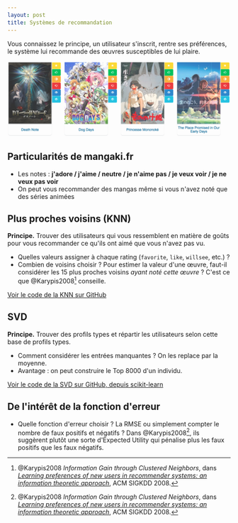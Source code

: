 ```yaml
---
layout: post
title: Systèmes de recommandation
---
```


Vous connaissez le principe, un utilisateur s'inscrit, rentre ses préférences, le système lui recommande des œuvres susceptibles de lui plaire.

![Les œuvres à Mangaki](/public/img/ratings.png)

## Particularités de mangaki.fr

- Les notes : **j'adore / j'aime / neutre / je n'aime pas / je veux voir / je ne veux pas voir**
- On peut vous recommander des mangas même si vous n'avez noté que des séries animées

## Plus proches voisins (KNN)

**Principe.** Trouver des utilisateurs qui vous ressemblent en matière de goûts pour vous recommander ce qu'ils ont aimé que vous n'avez pas vu.

- Quelles valeurs assigner à chaque rating (`favorite`, `like`, `willsee`, etc.) ?
- Combien de voisins choisir ? Pour estimer la valeur d'une œuvre, faut-il considérer les 15 plus proches voisins *ayant noté cette œuvre* ? C'est ce que @Karypis2008[^1] conseille.

[Voir le code de la KNN sur GitHub](https://github.com/mangaki/mangaki/blob/master/mangaki/mangaki/utils/knn.py)

## SVD

**Principe.** Trouver des profils types et répartir les utilisateurs selon cette base de profils types.

- Comment considérer les entrées manquantes ? On les replace par la moyenne.
- Avantage : on peut construire le Top 8000 d'un individu.

[Voir le code de la SVD sur GitHub, depuis scikit-learn](https://github.com/mangaki/mangaki/blob/master/mangaki/mangaki/utils/svd.py)

## De l'intérêt de la fonction d'erreur

- Quelle fonction d'erreur choisir ? La RMSE ou simplement compter le nombre de faux positifs et négatifs ? Dans @Karypis2008[^1], ils suggèrent plutôt une sorte d'Expected Utility qui pénalise plus les faux positifs que les faux négatifs.

 [^1]: @Karypis2008 *Information Gain through Clustered Neighbors*, dans [*Learning preferences of new users in recommender systems: an information theoretic approach*](http://preview.kdd.org/exploration_files/WebKDD08-Al-Rashid.pdf), ACM SIGKDD 2008.

